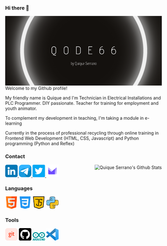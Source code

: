 ### Hi there 👋

<img align='right' src='qode66-logo.png' width='600"'>

Welcome to my Github profile!

My friendly name is Quique and I'm Technician in Electrical Installations and PLC Programmer. DIY passionate. Teacher for training for employment and youth animator.

To complement my development in teaching, I'm taking a module in e-learning

Currently in the process of professional recycling through online training in Frontend Web Development (HTML, CSS, Javascript) and Python programming (Python and Reflex)

### Contact

<a href="https://www.linkedin.com/in/qserrano" target="_blank">
  <img src="./icons/linkedin.png" width="40" alt="Linkedin">
</a>
<a href="https://t.me/qserrano" target="_blank">
  <img src="./icons/telegram.png" width="40" alt="Telegram">
</a>
</a>
<a href="https://twitter.com/qode66" target="_blank">
  <img src="./icons/twitter.png" width="40" alt="Twitter">
</a>
</a>
<a href="mailto:qserrano@protonmail.com" target="_blank">
  <img src="./icons/protonmail.png" width="40" alt="Protonmail">
</a>
<img src="https://github-readme-stats.vercel.app/api?username=qode66&show_icons=true&title_color=fff&icon_color=79ff97&text_color=9f9f9f&bg_color=151515" align="right" alt="Quique Serrano's Github Stats" >

### Languages

<img src="./icons/html.png" width="40" alt="HTML5"> <img src="./icons/css-3.png" width="40" alt="CSS"> <img src="./icons/java-script.png" width="40" alt="JAVASCRIPT"> <img src="./icons/python.png" width="40" alt="PYTHON">


### Tools

<img src="./icons/git.png" width="40" alt="GIT"> <img src="./icons/github.png" width="40" alt="GITHUB"> <img src="./icons/arduino.svg" width="40" alt="ARDUINO"> <img src="./icons/visual-studio.svg" width="40" alt="VISUAL STUDIO">


